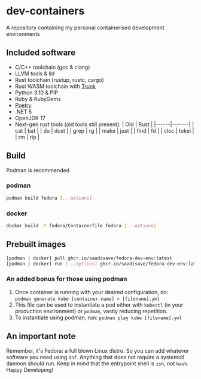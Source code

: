 # dev-containers

A repository containing my personal containerised development environments

## Included software

- C/C++ toolchain (gcc & clang)
- LLVM tools & lld
- Rust toolchain (rustup, rustc, cargo)
- Rust WASM toolchain with [Trunk](https://trunkrs.dev/)
- Python 3.10 & PIP
- Ruby & RubyGems
- [Poetry](https://python-poetry.org/)
- .NET 5
- OpenJDK 17
- Next-gen rust tools (old tools still present):
  | Old  | Rust  |
  |------|-------|
  | cat  | bat   |
  | du   | dust  |
  | grep | rg    |
  | make | just  |
  | find | fd    |
  | cloc | tokei |
  | rm   | rip   |

## Build

Podman is recommended

### podman

```sh
podman build fedora [...options]
```

### docker

```sh
docker build -f fedora/Containerfile fedora [...options]
```

## Prebuilt images

```sh
[podman | docker] pull ghcr.io/saadisave/fedora-dev-env:latest
[podman | docker] run [...options] ghcr.io/saadisave/fedora-dev-env:latest
```

### An added bonus for those using podman

1. Once container is running with your desired configuration, do: \
`podman generate kube [container-name] > [filename].yml`
2. This file can be used to instantiate a pod either with `kubectl` (in your production
environment) or `podman`, vastly reducing repetition.
3. To instantiate using podman, run: `podman play kube [filename].yml`

## An important note

Remember, it's Fedora: a full blown Linux distro. So you can add whatever software you
need using `dnf`. Anything that does not require a systemctl daemon should run. Keep in
mind that the entrypoint shell is `zsh`, not `bash`. Happy Developing!
